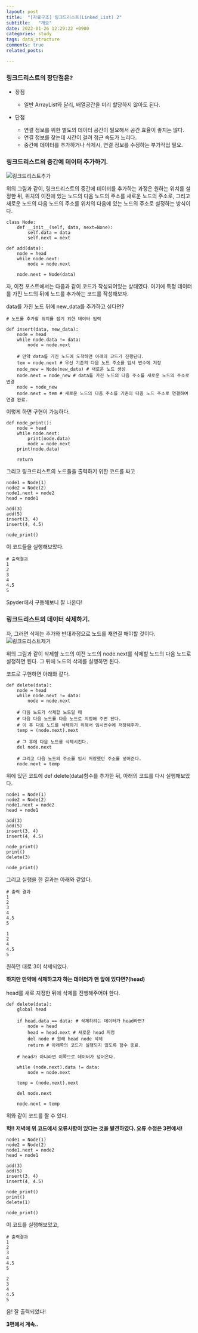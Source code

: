 ```yaml
---
layout: post
title:  "[자료구조] 링크드리스트(Linked_List) 2"
subtitle:   "개요"
date: 2022-01-26 12:29:22 +0900
categories: study
tags: data_structure
comments: true
related_posts:

---
```


### 링크드리스트의 장단점은?<br/>

- 장점
    + 일반 ArrayList와 달리, 배열공간을 미리 할당하지 않아도 된다.

- 단점
    + 연결 정보를 위한 별도의 데이터 공간이 필요해서 공간 효율이 좋지는 않다.
    + 연결 정보를 찾는데 시간이 걸려 접근 속도가 느리다.
    + 중간에 데이터를 추가하거나 삭제시, 연결 정보를 수정하는 부가작업 필요.


### 링크드리스트의 중간에 데이터 추가하기.<br/>


![링크드리스트추가](https://github.com/wookikim95/wookikim95.github.io/blob/main/assets/img/study/algorithm/2022-01-26_linked_list_3.jpg?raw=true)<br/>

위의 그림과 같이, 링크드리스트의 중간에 데이터를 추가하는 과정은 원하는 위치를 설정한 뒤, 위치의 이전에 있는 노드의 다음 노드의 주소를 새로운 노드의 주소로, 그리고 새로운 노드의 다음 노드의 주소를 위치의 다음에 있는 노드의 주소로 설정하는 방식이다.<br/>

```
class Node:
    def __init__(self, data, next=None):
        self.data = data
        self.next = next

def add(data):
    node = head
    while node.next:
        node = node.next
    
    node.next = Node(data)
```
자, 이전 포스트에서는 다음과 같이 코드가 작성되어있는 상태였다. 여기에 특정 데이터를 가진 노드의 뒤에 노드를 추가하는 코드를 작성해보자.<br/>

data를 가진 노드 뒤에 new_data를 추가하고 싶다면?<br/>
```
# 노드를 추가할 위치를 잡기 위한 데이터 입력

def insert(data, new_data):
    node = head
    while node.data != data:
        node = node.next
    
    # 만약 data를 가진 노드에 도착하면 아래의 코드가 진행된다.
    tem = node.next # 우선 기존의 다음 노드 주소를 임시 변수에 저장
    node_new = Node(new_data) # 새로운 노드 생성
    node.next = node_new # data를 가진 노드의 다음 주소를 새로운 노드의 주소로 변경
    node = node_new
    node.next = tem # 새로운 노드의 다음 주소를 기존의 다음 노드 주소로 연결하여 연결 완료.

```

이렇게 하면 구현이 가능하다.<br/>
```
def node_print():
    node = head
    while node.next:
        print(node.data)
        node = node.next
    print(node.data)
    
    return
```
그리고 링크드리스트의 노드들을 출력하기 위한 코드를 짜고<br/>
```
node1 = Node(1)
node2 = Node(2)
node1.next = node2
head = node1

add(3)
add(5)
insert(3, 4)
insert(4, 4.5)

node_print()
```
이 코드들을 실행해보았다.<br/>

```
# 출력결과
1
2
3
4
4.5
5
```
Spyder에서 구동해보니 잘 나온다!<br/>

### 링크드리스트의 데이터 삭제하기.<br/>

자, 그러면 삭제는 추가와 반대과정으로 노드를 재연결 해야할 것이다.<br/>
![링크드리스트제거](https://github.com/wookikim95/wookikim95.github.io/blob/main/assets/img/study/algorithm/2022-01-26_linked_list_4.jpg?raw=true)<br/>

위의 그림과 같이 삭제할 노드의 이전 노드의 node.next를 삭제할 노드의 다음 노드로 설정하면 된다.
그 뒤에 노드의 삭제를 실행하면 된다.

코드로 구현하면 아래와 같다.<br/>
```
def delete(data):
    node = head
    while node.next != data:
        node = node.next
    
    # 다음 노드가 삭제할 노드일 때
    # 다음 다음 노드를 다음 노드로 지정해 주면 된다.
    # 이 후 다음 노드를 삭제하기 위해서 임시변수에 저장해주자.
    temp = (node.next).next
    
    # 그 후에 다음 노드를 삭제시킨다.
    del node.next

    # 그리고 다음 노드의 주소를 임시 저장했던 주소를 넣어준다.
    node.next = temp
```
위에 있던 코드에 def delete(data)함수를 추가한 뒤, 아래의 코드를 다시 실행해보았다.
```
node1 = Node(1)
node2 = Node(2)
node1.next = node2
head = node1

add(3)
add(5)
insert(3, 4)
insert(4, 4.5)

node_print()
print()
delete(3)

node_print()
```
그리고 실행을 한 결과는 아래와 같았다.<br/>
```
# 출력 결과
1
2
3
4
4.5
5

1
2
4
4.5
5
```
원하던 대로 3이 삭제되었다.<br/>

**하지만 만약에 삭제하고자 하는 데이터가 맨 앞에 있다면?(head)**<br/>
<br/>
head를 새로 지정한 뒤에 삭제를 진행해주어야 한다.<br/>
```
def delete(data):
    global head
    
    if head.data == data: # 삭제하려는 데이터가 head라면?
        node = head
        head = head.next # 새로운 head 지정
        del node # 원래 head node 삭제
        return # 아래쪽의 코드가 실행되지 않도록 함수 종료.
    
    # head가 아니라면 이쪽으로 데이터가 넘어온다.

    while (node.next).data != data:
        node = node.next
    
    temp = (node.next).next
    
    del node.next

    node.next = temp
```
위와 같이 코드를 짤 수 있다.<br/>

**헉!! 저녁에 위 코드에서 오류사항이 있다는 것을 발견하였다. 오류 수정은 3편에서!**<br/>

```
node1 = Node(1)
node2 = Node(2)
node1.next = node2
head = node1

add(3)
add(5)
insert(3, 4)
insert(4, 4.5)

node_print()
print()
delete(1)

node_print()
```
이 코드를 실행해보았고,<br/>
```
# 출력결과
1
2
3
4
4.5
5

2
3
4
4.5
5
```
음! 잘 출력되었다!<br/>

**3편에서 계속..**